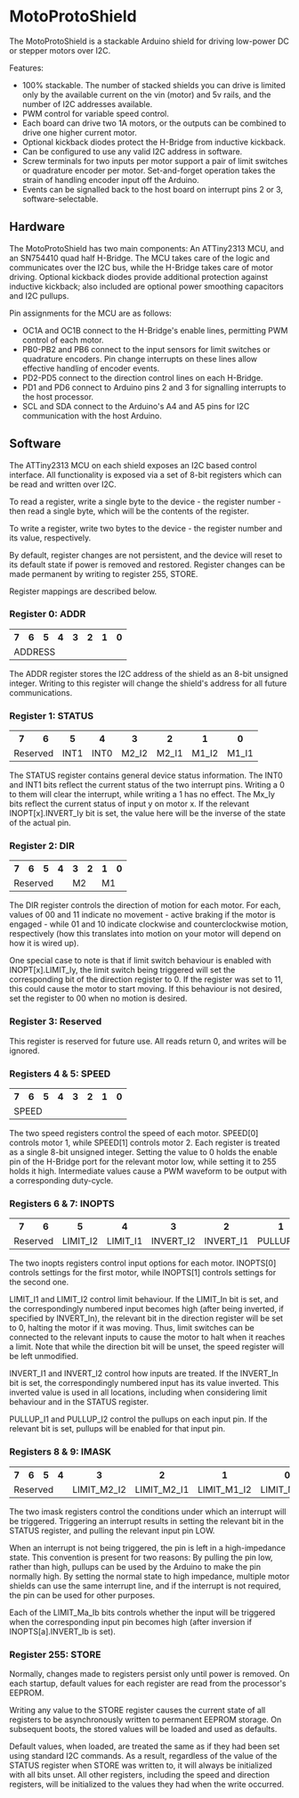 MotoProtoShield
===============

The MotoProtoShield is a stackable Arduino shield for driving low-power DC or
stepper motors over I2C.

Features:

 - 100% stackable. The number of stacked shields you can drive is limited only
   by the available current on the vin (motor) and 5v rails, and the number of
   I2C addresses available.
 - PWM control for variable speed control.
 - Each board can drive two 1A motors, or the outputs can be combined to drive
   one higher current motor.
 - Optional kickback diodes protect the H-Bridge from inductive kickback.
 - Can be configured to use any valid I2C address in software.
 - Screw terminals for two inputs per motor support a pair of limit switches or
   quadrature encoder per motor. Set-and-forget operation takes the strain of
   handling encoder input off the Arduino.
 - Events can be signalled back to the host board on interrupt pins 2 or 3,
   software-selectable.

Hardware
--------

The MotoProtoShield has two main components: An ATTiny2313 MCU, and an SN754410
quad half H-Bridge. The MCU takes care of the logic and communicates over the
I2C bus, while the H-Bridge takes care of motor driving. Optional kickback
diodes provide additional protection against inductive kickback; also included
are optional power smoothing capacitors and I2C pullups.

Pin assignments for the MCU are as follows:

 - OC1A and OC1B connect to the H-Bridge's enable lines,
   permitting PWM control of each motor.
 - PB0-PB2 and PB6 connect to the input sensors for limit switches or quadrature
   encoders. Pin change interrupts on these lines allow effective handling of
   encoder events.
 - PD2-PD5 connect to the direction control lines on each H-Bridge.
 - PD1 and PD6 connect to Arduino pins 2 and 3 for signalling interrupts to the
   host processor.
 - SCL and SDA connect to the Arduino's A4 and A5 pins for I2C communication
   with the host Arduino.

Software
--------

The ATTiny2313 MCU on each shield exposes an I2C based control interface. All
functionality is exposed via a set of 8-bit registers which can be read and
written over I2C.

To read a register, write a single byte to the device - the register number -
then read a single byte, which will be the contents of the register.

To write a register, write two bytes to the device - the register number and its
value, respectively.

By default, register changes are not persistent, and the device will reset to
its default state if power is removed and restored. Register changes can be 
made permanent by writing to register 255, STORE.

Register mappings are described below.

### Register 0: ADDR

<table>
  <tr><th>7</th><th>6</th><th>5</th><th>4</th><th>3</th><th>2</th><th>1</th><th>0</th></tr>
  <tr><td colspan="8">ADDRESS</td></tr>
</table>

The ADDR register stores the I2C address of the shield as an 8-bit unsigned
integer. Writing to this register will change the shield's address for all future
communications.

### Register 1: STATUS

<table>
  <tr><th>7</th><th>6</th><th>5</th><th>4</th><th>3</th><th>2</th><th>1</th><th>0</th></tr>
  <tr><td colspan="2">Reserved</td><td>INT1</td><td>INT0</td><td>M2_I2</td><td>M2_I1</td><td>M1_I2</td><td>M1_I1</td></tr>
</table>

The STATUS register contains general device status information. The INT0 and
INT1 bits reflect the current status of the two interrupt pins. Writing a 0 to
them will clear the interrupt, while writing a 1 has no effect. The Mx_Iy bits
reflect the current status of input y on motor x. If the relevant
INOPT[x].INVERT_Iy bit is set, the value here will be the inverse of the state
of the actual pin.

### Register 2: DIR

<table>
  <tr><th>7</th><th>6</th><th>5</th><th>4</th><th>3</th><th>2</th><th>1</th><th>0</th></tr>
  <tr><td colspan="4">Reserved</td><td colspan="2">M2</td><td colspan="2">M1</td></tr>
</table>

The DIR register controls the direction of motion for each motor. For each,
values of 00 and 11 indicate no movement - active braking if the motor is
engaged - while 01 and 10 indicate clockwise and counterclockwise motion,
respectively (how this translates into motion on your motor will depend on how
it is wired up).

One special case to note is that if limit switch behaviour is enabled with
INOPT[x].LIMIT_Iy, the limit switch being triggered will set the corresponding
bit of the direction register to 0. If the register was set to 11, this could
cause the motor to start moving. If this behaviour is not desired, set the
register to 00 when no motion is desired.

### Register 3: Reserved

This register is reserved for future use. All reads return 0, and writes will be
ignored.

### Registers 4 & 5: SPEED

<table>
  <tr><th>7</th><th>6</th><th>5</th><th>4</th><th>3</th><th>2</th><th>1</th><th>0</th></tr>
  <tr><td colspan="8">SPEED</td></tr>
</table>

The two speed registers control the speed of each motor. SPEED[0] controls motor
1, while SPEED[1] controls motor 2. Each register is treated as a single 8-bit
unsigned integer. Setting the value to 0 holds the enable pin of the H-Bridge
port for the relevant motor low, while setting it to 255 holds it high.
Intermediate values cause a PWM waveform to be output with a corresponding
duty-cycle.

### Registers 6 & 7: INOPTS

<table>
  <tr><th>7</th><th>6</th><th>5</th><th>4</th><th>3</th><th>2</th><th>1</th><th>0</th></tr>
  <tr><td colspan="2">Reserved</td><td>LIMIT_I2</td><td>LIMIT_I1</td><td>INVERT_I2</td><td>INVERT_I1</td><td>PULLUP_I2</td><td>PULLUP_I1</td></tr>
</table>

The two inopts registers control input options for each motor. INOPTS[0]
controls settings for the first motor, while INOPTS[1] controls settings for the
second one.

LIMIT_I1 and LIMIT_I2 control limit behaviour. If the LIMIT_In bit is set, and
the correspondingly numbered input becomes high (after being inverted, if
specified by INVERT_In), the relevant bit in the direction register will be set
to 0, halting the motor if it was moving. Thus, limit switches can be connected
to the relevant inputs to cause the motor to halt when it reaches a limit. Note
that while the direction bit will be unset, the speed register will be left
unmodified.

INVERT_I1 and INVERT_I2 control how inputs are treated. If the INVERT_In bit is
set, the correspondingly numbered input has its value inverted. This inverted
value is used in all locations, including when considering limit behaviour and
in the STATUS register.

PULLUP_I1 and PULLUP_I2 control the pullups on each input pin. If the relevant
bit is set, pullups will be enabled for that input pin.

### Registers 8 & 9: IMASK

<table>
  <tr><th>7</th><th>6</th><th>5</th><th>4</th><th>3</th><th>2</th><th>1</th><th>0</th></tr>
  <tr><td colspan="4">Reserved</td><td>LIMIT_M2_I2</td><td>LIMIT_M2_I1</td><td>LIMIT_M1_I2</td><td>LIMIT_M1_I1</td></tr>
</table>

The two imask registers control the conditions under which an interrupt will be
triggered. Triggering an interrupt results in setting the relevant bit in the
STATUS register, and pulling the relevant input pin LOW.

When an interrupt is not being triggered, the pin is left in a high-impedance
state. This convention is present for two reasons: By pulling the pin low,
rather than high, pullups can be used by the Arduino to make the pin normally
high. By setting the normal state to high impedance, multiple motor shields can
use the same interrupt line, and if the interrupt is not required, the pin can
be used for other purposes.

Each of the LIMIT_Ma_Ib bits controls whether the input will be triggered when
the corresponding input pin becomes high (after inversion if INOPTS[a].INVERT_Ib
is set).

### Register 255: STORE

Normally, changes made to registers persist only until power is removed. On each
startup, default values for each register are read from the processor's EEPROM.

Writing any value to the STORE register causes the current state of all
registers to be asynchronously written to permanent EEPROM storage. On
subsequent boots, the stored values will be loaded and used as defaults.

Default values, when loaded, are treated the same as if they had been set using
standard I2C commands. As a result, regardless of the value of the STATUS
register when STORE was written to, it will always be initialized with all bits
unset. All other registers, including the speed and direction registers, will
be initialized to the values they had when the write occurred.

